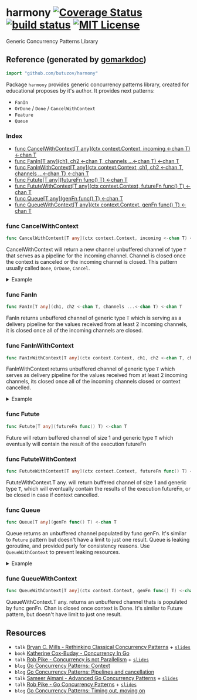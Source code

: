 # harmony  [![Coverage Status](https://coveralls.io/repos/github/butuzov/harmony/badge.svg?t=1njyDt)](https://coveralls.io/github/butuzov/harmony) [![build status](https://github.com/butuzov/harmony/actions/workflows/main.yaml/badge.svg?branch=main)]() [![MIT License](http://img.shields.io/badge/license-MIT-blue.svg)](http://www.opensource.org/licenses/MIT)

Generic Concurrency Patterns Library

## Reference (generated by [gomarkdoc](<https://github.com/princjef/gomarkdoc>))

<!-- You can Edit Content above this comment --->
<!-- Start --->
```go
import "github.com/butuzov/harmony"
```

Package `harmony` provides generic concurrency patterns library, created for educational proposes by it's author. It provides next patterns: 
- `FanIn` 
- `OrDone` / `Done` / `CancelWithContext` 
- `Feature` 
- `Queue`

### Index

- [func CancelWithContext[T any](ctx context.Context, incoming <-chan T) <-chan T](<#func-cancelwithcontext>)
- [func FanIn[T any](ch1, ch2 <-chan T, channels ...<-chan T) <-chan T](<#func-fanin>)
- [func FanInWithContext[T any](ctx context.Context, ch1, ch2 <-chan T, channels ...<-chan T) <-chan T](<#func-faninwithcontext>)
- [func Futute[T any](futureFn func() T) <-chan T](<#func-futute>)
- [func FututeWithContext[T any](ctx context.Context, futureFn func() T) <-chan T](<#func-fututewithcontext>)
- [func Queue[T any](genFn func() T) <-chan T](<#func-queue>)
- [func QueueWithContext[T any](ctx context.Context, genFn func() T) <-chan T](<#func-queuewithcontext>)


### func CancelWithContext

```go
func CancelWithContext[T any](ctx context.Context, incoming <-chan T) <-chan T
```

CancelWithContext will return a new channel unbuffered channel of type `T` that serves as a pipeline for the incoming channel. Channel is closed once the context is canceled or the incoming channel is closed. This pattern usually called `Done`, `OrDone`, `Cancel`.

<details><summary>Example</summary>
<p>

```go
package main

import (
	"context"
	"fmt"
	"github.com/butuzov/harmony"
	"time"
)

func main() {
	icnoming := make(chan int)

	ctx, cancel := context.WithCancel(context.Background())
	defer cancel()

	// Creating cancelable pipeline for incoming chan.
	chOut := harmony.CancelWithContext(ctx, icnoming)

	go func() {
		defer close(icnoming)
		for i := 1; i < 100; i++ {
			icnoming <- i
		}
	}()

	var res []int
	done := make(chan struct{})

	go func() {
		defer close(done)

		for val := range chOut {
			res = append(res, val)

			// We going to cancel execution once we reach any number devisable by 7
			if val%7 == 0 {
				cancel()
			}

			time.Sleep(time.Millisecond)

		}
	}()

	<-done

	fmt.Println(res)
}
```

#### Output

```
[1 2 3 4 5 6 7]
```

</p>
</details>

### func FanIn

```go
func FanIn[T any](ch1, ch2 <-chan T, channels ...<-chan T) <-chan T
```

FanIn returns unbuffered channel of generic type `T` which is serving as a delivery pipeline for the values received from at least 2 incoming channels, it is closed once all of the incoming channels are closed.

### func FanInWithContext

```go
func FanInWithContext[T any](ctx context.Context, ch1, ch2 <-chan T, channels ...<-chan T) <-chan T
```

FanInWithContext returns unbuffered channel of generic type `T` which serves as delivery pipeline for the values received from at least 2 incoming channels, its closed once all of the incoming channels closed or context cancelled.

<details><summary>Example</summary>
<p>

```go
package main

import (
	"context"
	"fmt"
	"github.com/butuzov/harmony"
	"sync"
	"time"
)

func main() {
	ch1 := make(chan int)
	ch2 := make(chan int)

	// Context going to timeout in 70 milliseconds.
	ctx, cancel := context.WithTimeout(context.Background(), 70*time.Millisecond)
	defer cancel()

	ch := harmony.FanInWithContext(ctx, ch1, ch2)

	wg := sync.WaitGroup{}
	wg.Add(1)
	go func() {
		defer wg.Done()
		defer close(ch1)

		for i := 0; i < 5; i++ {
			ch1 <- i
			time.Sleep(10 * time.Millisecond)
		}
	}()

	go func() {
		wg.Wait()
		defer close(ch2)

		for i := 5; i <= 10; i++ {
			ch2 <- i
			time.Sleep(10 * time.Millisecond)
		}
	}()

	var res []int
	done := make(chan struct{})
	go func() {
		defer close(done)

		for v := range ch {
			res = append(res, v)
		}
	}()

	<-done
	fmt.Println(res)
}
```

#### Output

```
[0 1 2 3 4 5 6]
```

</p>
</details>

### func Futute

```go
func Futute[T any](futureFn func() T) <-chan T
```

Future will return buffered channel of size 1 and generic type `T` which eventually will contain the result of the execution futureFn

### func FututeWithContext

```go
func FututeWithContext[T any](ctx context.Context, futureFn func() T) <-chan T
```

FututeWithContext.T any. will return buffered channel of size 1 and generic type `T`, which will eventually contain the results of the execution futureFn, or be closed in case if context cancelled.

### func Queue

```go
func Queue[T any](genFn func() T) <-chan T
```

Queue returns an unbuffered channel populated by func genFn. It's similar to `Future` pattern but doesn't have a limit to just one result. Queue is leaking goroutine, and provided purly for consistency reasons. Use `QueueWithContext` to prevent leaking resources.

<details><summary>Example</summary>
<p>

```go
package main

import (
	"fmt"
	"github.com/butuzov/harmony"
)

func main() {
	// fin returns function  that returns Fibonacci sequence up to n element,
	// it returns 0 after limit reached.
	fib := func(limit int) func() int {
		a, b, nTh := 0, 1, 1
		return func() int {
			if nTh > limit {
				return 0
			}

			nTh++
			a, b = b, a+b
			return a
		}
	}

	first10FibNumbers := make([]int, 10)
	incoming := harmony.Queue(fib(10))
	for i := 0; i < cap(first10FibNumbers); i++ {
		first10FibNumbers[i] = <-incoming
	}

	fmt.Println(first10FibNumbers)
}
```

#### Output

```
[1 1 2 3 5 8 13 21 34 55]
```

</p>
</details>

### func QueueWithContext

```go
func QueueWithContext[T any](ctx context.Context, genFn func() T) <-chan T
```

QueueWithContext.T any. returns an unbuffered channel thats is populated by func genFn. Chan is closed once context is Done. It's similar to Future pattern, but doesn't have limit to just one result.

<!-- End --->
<!-- You can Edit Content under this comment --->

## Resources

* `talk` [Bryan C. Mills - Rethinking Classical Concurrency Patterns](https://www.youtube.com/watch?v=5zXAHh5tJqQ) + [`slides`](https://drive.google.com/file/d/1nPdvhB0PutEJzdCq5ms6UI58dp50fcAN/view)
* `book` [Katherine Cox-Buday - Concurrency In Go](https://www.oreilly.com/library/view/concurrency-in-go/9781491941294/)
* `talk` [Rob Pike - Concurrency is not Parallelism](https://www.youtube.com/watch?v=oV9rvDllKEg) + [`slides`](https://go.dev/talks/2012/waza.slide)
* `blog` [Go Concurrency Patterns: Context](https://go.dev/blog/context)
* `blog` [Go Concurrency Patterns: Pipelines and cancellation](https://go.dev/blog/pipelines)
* `talk` [Sameer Ajmani  - Advanced Go Concurrency Patterns](https://www.youtube.com/watch?v=QDDwwePbDtw) + [`slides`](https://talks.golang.org/2013/advconc.slide)
* `talk` [Rob Pike - Go Concurrency Patterns](https://www.youtube.com/watch?v=f6kdp27TYZs) + [`slides`](https://talks.golang.org/2012/concurrency.slide)
* `blog` [Go Concurrency Patterns: Timing out, moving on](https://go.dev/blog/concurrency-timeouts)
